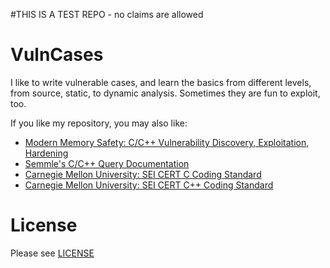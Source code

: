 #THIS IS A TEST REPO - no claims are allowed

# VulnCases

I like to write vulnerable cases, and learn the basics from different levels, from source, static, to dynamic analysis. Sometimes they are fun to exploit, too.

If you like my repository, you may also like:  

* [Modern Memory Safety: C/C++ Vulnerability Discovery, Exploitation, Hardening](https://github.com/struct/mms)
* [Semmle's C/C++ Query Documentation](https://help.semmle.com/wiki/pages/viewpage.action?pageId=29392898)
* [Carnegie Mellon University: SEI CERT C Coding Standard](https://wiki.sei.cmu.edu/confluence/display/c/SEI+CERT+C+Coding+Standard)
* [Carnegie Mellon University: SEI CERT C++ Coding Standard](https://wiki.sei.cmu.edu/confluence/pages/viewpage.action?pageId=88046682)

# License

Please see [LICENSE](https://github.com/wchen-r7/VulnCases/blob/master/LICENSE)
